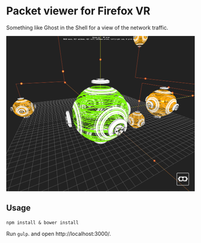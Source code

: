 # Packet viewer for Firefox VR


Something like Ghost in the Shell for a view of the network traffic.

![Screen Shot](https://github.com/nishioka/node-pcap-vr/raw/master/public/img/ss.png "Screen Shot")

## Usage

```
npm install & bower install
```

Run `gulp`. and open http://localhost:3000/.
